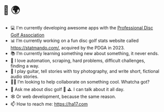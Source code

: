 # 👋 🌍

- 💻 I'm currently developing awesome apps with the [Professional Disc Golf Association](https://pdga.com)
- 📊 I’m currently working on a fun disc golf stats website called https://statmando.com/, acquired by the PDGA in 2023.
- 📚 I’m currently learning something new about something, it never ends.
- 🦈 I love automation, scraping, hard problems, difficult challenges, finding a way.
- 🎤 I play guitar, tell stories with toy photography, and write short, fictional audio stories.
- 👍🏼 I’m looking to help collaborate on something cool. Whatcha got?
- 💬 Ask me about disc golf 🥏 ⛳️. I can talk about it all day. 
- 🕸 Or web development, because the same reason.
- 📫 How to reach me: https://ha17.com 

